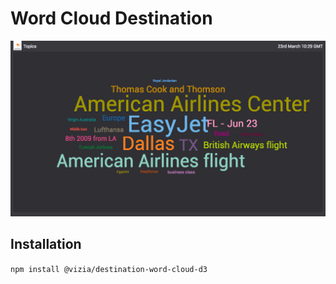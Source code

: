# Word Cloud Destination

![Word Cloud](img/word-cloud.png)

## Installation

`npm install @vizia/destination-word-cloud-d3`
